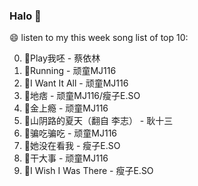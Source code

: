 

### Halo 👋

😄 listen to my this week song list of top 10:

0. 🌈Play我呸 - 蔡依林
1. 🌈Running   - 顽童MJ116
2. 🌈I Want It All - 顽童MJ116
3. 🌈地痞 - 顽童MJ116/瘦子E.SO
4. 🌈金上瘾 - 顽童MJ116
5. 🌈山阴路的夏天（翻自 李志） - 耿十三
6. 🌈骗吃骗吃 - 顽童MJ116
7. 🌈她没在看我 - 瘦子E.SO
8. 🌈干大事  - 顽童MJ116
9. 🌈I Wish I Was There - 瘦子E.SO

